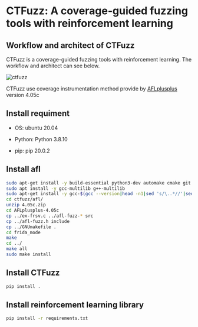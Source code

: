 # CTFuzz: A coverage-guided fuzzing tools with reinforcement learning

## Workflow and architect of CTFuzz

CTFuzz is a coverage-guided fuzzing tools with reinforcement learning. The workflow and architect can see below.

![ctfuzz](https://github.com/Cobra-de1/CTFuzz/assets/57558487/fd278a78-d2f1-4009-b07b-5e63ff895254)

CTFuzz use coverage instrumentation method provide by [AFLplusplus](https://github.com/AFLplusplus/AFLplusplus) version 4.05c

## Install requiment

- OS: ubuntu 20.04

- Python: Python 3.8.10

- pip: pip 20.0.2

## Install afl

```bash
sudo apt-get install -y build-essential python3-dev automake cmake git flex bison libglib2.0-dev libpixman-1-dev python3-setuptools cargo libgtk-3-dev
sudo apt install -y gcc-multilib g++-multilib
sudo apt-get install -y gcc-$(gcc --version|head -n1|sed 's/\..*//'|sed 's/.* //')-plugin-dev libstdc++-$(gcc --version|head -n1|sed 's/\..*//'|sed 's/.* //')-dev
cd ctfuzz/afl/
unzip 4.05c.zip
cd AFLplusplus-4.05c
cp ../ex-frsv.c ../afl-fuzz-* src
cp ../afl-fuzz.h include
cp ../GNUmakefile .
cd frida_mode
make
cd ../
make all
sudo make install
```

## Install CTFuzz
```bash
pip install .
```

## Install reinforcement learning library
```bash
pip install -r requirements.txt
```
